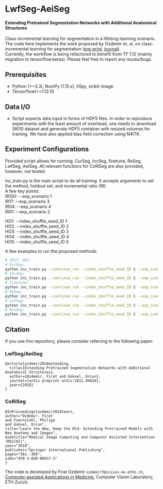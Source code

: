 # LwfSeg-AeiSeg
#### Extending Pretrained Segmentation Networks with Additional Anatomical Structures

Class-incremental learning for segmentation in a lifelong learning scenario.  
The code here implements the work proposed by Ozdemir et. al. on class-incremental learning for segmentation ([pre-print](https://arxiv.org/abs/1811.04634), [journal](https://doi.org/10.1007/s11548-019-01984-4)).  
Currently, the workflow is being refactored to benefit from TF 1.12 (mainly migration to tensorflow.keras). Please feel free to report any issues/bugs.  


## Prerequisites

- Python (>=3.3), NumPy (1.15.x), h5py, scikit-image
- Tensorflow(>=1.12.0)

## Data I/O

- Script expects data input in forms of HDF5 files. In order to reproduce experiments with the least amount of overhead, one needs to download SKI10 dataset and generate HDF5 container with resized volumes for training. We have also applied bias field correction using N4ITK.

## Experiment Configurations

Provided script allows for running: CurSeg, IncSeg, finetune, ReSeg, LwfSeg, AeiSeg. 
All relevant functions for CoRiSeg are also provided, however, not tested.

inc_train.py is the main script to do all training. It accepts arguments to set the method, holdout set, and incremental ratio (IR).  
A few key points:  
IR100: --exp_scenario 1  
IR17: --exp_scenario 3  
IR04: --exp_scenario 4  
IR01: --exp_scenario 2  

HO1: --index_shuffle_seed_ID 1  
HO2: --index_shuffle_seed_ID 2  
HO3: --index_shuffle_seed_ID 3  
HO4: --index_shuffle_seed_ID 4  
HO5: --index_shuffle_seed_ID 5  

A few examples to run the proposed methods:
```bash
# IR17, HO1: 
# CurSeg:
python inc_train.py --continue_run --index_shuffle_seed_ID 1 --exp_scenario 3 -l unet2D_BN_wxent_SKI10_resize224_1femur_2tibia_HO1_IR17_IJCARS -c unet2D_SKI10_resize_1femur_2tibia_IJCARS2019 -m incremental0 -v 
# IncSeg:
python inc_train.py --continue_run --index_shuffle_seed_ID 1 --exp_scenario 3 -l unet2D_BN_wxent_SKI10_resize224_1femur_2tibia_HO1_IR17_IJCARS/trainOnIncrementalData -c unet2D_SKI10_resize_1femur_2tibia_IJCARS2019 -m incremental0 --init_train_on_incremental -v 
# finetune:
python inc_train.py --continue_run --index_shuffle_seed_ID 1 --exp_scenario 3 -l unet2D_BN_wxent_SKI10_resize224_1femur_2tibia_HO1_IR17_IJCARS -c unet2D_SKI10_resize_1femur_2tibia_IJCARS2019 -m incremental1 -e finetune -v 
# ReSeg:
python inc_train.py --continue_run --index_shuffle_seed_ID 1 --exp_scenario 3 -l unet2D_BN_wxent_SKI10_resize224_1femur_2tibia_HO1_IR17_IJCARS -c unet2D_SKI10_resize_1femur_2tibia_IJCARS2019 -m incremental1 -e reseg --K_uncertain 1000 --k_rep 100 --compute_exemplar_samples -v 
# LwfSeg:
python inc_train.py --continue_run --index_shuffle_seed_ID 1 --exp_scenario 3 -l unet2D_BN_wxent_SKI10_resize224_1femur_2tibia_HO1_IR17_IJCARS -c unet2D_SKI10_resize_1femur_2tibia_IJCARS2019 -m incremental1 -e lwfseg -v 
# AeiSeg:
python inc_train.py --continue_run --index_shuffle_seed_ID 1 --exp_scenario 3 -l unet2D_BN_wxent_SKI10_resize224_1femur_2tibia_HO1_IR17_IJCARS -c unet2D_SKI10_resize_1femur_2tibia_IJCARS2019 -m incremental1 -e aeiseg --K_uncertain 1000 --k_rep 100 --compute_exemplar_samples -v 
```

## Citation

If you use this repository, please consider referring to the following paper:

### LwfSeg/AeiSeg

```
@article{ozdemir2018extending,
  title={Extending Pretrained Segmentation Networks with Additional Anatomical Structures},
  author={Ozdemir, Firat and Goksel, Orcun},
  journal={arXiv preprint arXiv:1811.04634},
  year={2018}
}
```
### CoRiSeg

```
@InProceedings{ozdemir2018learn,
author="Ozdemir, Firat
and Fuernstahl, Philipp
and Goksel, Orcun",
title="Learn the New, Keep the Old: Extending Pretrained Models with New Anatomy and Images",
booktitle="Medical Image Computing and Computer Assisted Intervention (MICCAI)",
year="2018",
publisher="Springer International Publishing",
pages="361--369",
isbn="978-3-030-00937-3"
}
```
The code is developed by Firat Ozdemir `ozdemirf@vision.ee.ethz.ch`, [Computer-assisted Applications in Medicine](http://www.caim.ee.ethz.ch/), Computer Vision Laboratory, ETH Zurich.
